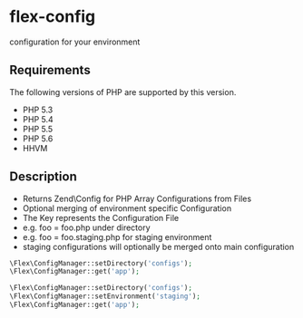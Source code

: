 # flex-config

configuration for your environment

## Requirements

The following versions of PHP are supported by this version.

* PHP 5.3
* PHP 5.4
* PHP 5.5
* PHP 5.6
* HHVM

## Description

* Returns Zend\Config for PHP Array Configurations from Files
* Optional merging of environment specific Configuration
* The Key represents the Configuration File
* e.g. foo = foo.php under directory
* e.g. foo = foo.staging.php for staging environment
* staging configurations will optionally be merged onto main configuration

``` php
\Flex\ConfigManager::setDirectory('configs');
\Flex\ConfigManager::get('app');
```

``` php
\Flex\ConfigManager::setDirectory('configs');
\Flex\ConfigManager::setEnvironment('staging');
\Flex\ConfigManager::get('app');
```
